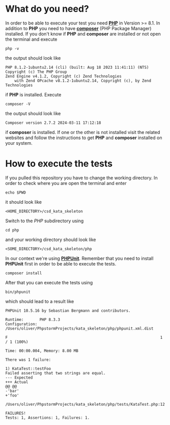 # What do you need? #
In order to be able to execute your test you need **[PHP](https://www.php.net/)** in Version >= 8.1. In addition to **PHP** you need to have **[composer](https://getcomposer.org/)** (PHP Package Manager) installed. If you don't know 
if **PHP** and **composer** are installed or not open the terminal and execute

`php -v`

the output should look like

```
PHP 8.1.2-1ubuntu2.14 (cli) (built: Aug 18 2023 11:41:11) (NTS)
Copyright (c) The PHP Group
Zend Engine v4.1.2, Copyright (c) Zend Technologies
    with Zend OPcache v8.1.2-1ubuntu2.14, Copyright (c), by Zend Technologies
```

if **PHP** is installed. Execute 

`composer -V`

the output should look like

`Composer version 2.7.2 2024-03-11 17:12:18`

if **composer** is installed. If one or the other is not installed visit the related websites and follow the instructions to get **PHP** and **composer** installed on your system.

# How to execute the tests #

If you pulled this repository you have to change the working directory. In order to check where you are open the terminal and enter

`echo $PWD`

it should look like

`<HOME_DIRECTORY>/csd_kata_skeleton`

Switch to the *PHP* subdirectory using

`cd php`

and your working directory should look like

`<SOME_DIRECTORY>/csd_kata_skeleton/php`

In our context we're using **[PHPUnit](https://phpunit.de/index.html)**. Remember that you need to install **PHPUnit** first in order to be able to execute the tests.

`composer install`

After that you can execute the tests using

`bin/phpunit`

which should lead to a result like

```
PHPUnit 10.5.16 by Sebastian Bergmann and contributors.

Runtime:       PHP 8.3.3
Configuration: /Users/oliver/PhpstormProjects/kata_skeleton/php/phpunit.xml.dist

F                                                                   1 / 1 (100%)

Time: 00:00.004, Memory: 8.00 MB

There was 1 failure:

1) KataTest::testFoo
Failed asserting that two strings are equal.
--- Expected
+++ Actual
@@ @@
-'bar'
+'foo'

/Users/oliver/PhpstormProjects/kata_skeleton/php/tests/KataTest.php:12

FAILURES!
Tests: 1, Assertions: 1, Failures: 1.
```
